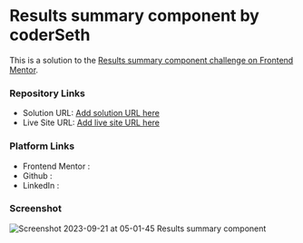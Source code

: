 # Results summary component by coderSeth

This is a solution to the [Results summary component challenge on Frontend Mentor](https://www.frontendmentor.io/challenges/results-summary-component-CE_K6s0maV).

### Repository Links
- Solution URL: [Add solution URL here](https://your-solution-url.com)
- Live Site URL: [Add live site URL here](https://your-live-site-url.com)

### Platform Links
- Frontend Mentor :
- Github :
- LinkedIn : 

### Screenshot

![Screenshot 2023-09-21 at 05-01-45 Results summary component](https://github.com/coderSeth13/FEM_RESULTS_COMPONENT_SUMMARY/assets/145410639/c4cedc5b-99d5-4289-bde9-8cd7e57ecdf2)
